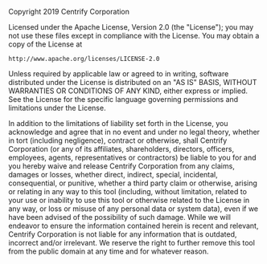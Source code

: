 Copyright 2019 Centrify Corporation
 
Licensed under the Apache License, Version 2.0 (the "License");
you may not use these files except in compliance with the License.
You may obtain a copy of the License at
 
    http://www.apache.org/licenses/LICENSE-2.0
 
Unless required by applicable law or agreed to in writing, software
distributed under the License is distributed on an "AS IS" BASIS,
WITHOUT WARRANTIES OR CONDITIONS OF ANY KIND, either express or implied.
See the License for the specific language governing permissions and
limitations under the License.

In addition to the limitations of liability set forth in the License, you acknowledge and agree that in no event and under no legal theory, whether in tort (including negligence), contract or otherwise, shall Centrify Corporation (or any of its affiliates, shareholders, directors, officers, employees, agents, representatives or contractors) be liable to you for and you hereby waive and release Centrify Corporation from any claims, damages or losses, whether direct, indirect, special, incidental, consequential, or punitive, whether a third party claim or otherwise, arising or relating in any way to this tool (including, without limitation, related to your use or inability to use this tool or otherwise related to the License in any way, or loss or misuse of any personal data or system data), even if we have been advised of the possibility of such damage. While we will endeavor to ensure the information contained herein is recent and relevant, Centrify Corporation is not liable for any information that is outdated, incorrect and/or irrelevant.  We reserve the right to further remove this tool from the public domain at any time and for whatever reason.
